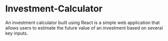 # Investment-Calculator
An investment calculator built using React is a simple web application that allows users to estimate the future value of an investment based on several key inputs.
